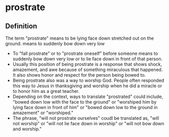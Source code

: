# prostrate

## Definition

The term "prostrate" means to be lying face down stretched out on the ground. means to suddenly bow down very low

* To "fall prostrate" or to "prostrate oneself" before someone means to suddenly bow down very low or to lie face down in front of that person.
* Usually this position of being prostrate is a response that shows shock, amazement, and awe because of something miraculous that happened. It also shows honor and respect for the person being bowed to.
* Being prostrate also was a way to worship God. People often responded this way to Jesus in thanksgiving and worship when he did a miracle or to honor him as a great teacher.
* Depending on the context, ways to translate "prostrated" could include, "bowed down low with the face to the ground" or "worshiped him by lying face down in front of him" or "bowed down low to the ground in amazement" or "worshiped."
* The phrase, "will not prostrate ourselves" coudl be translated as, "will not worship" or "will not lie face down in worship" or "will not bow down and worship."